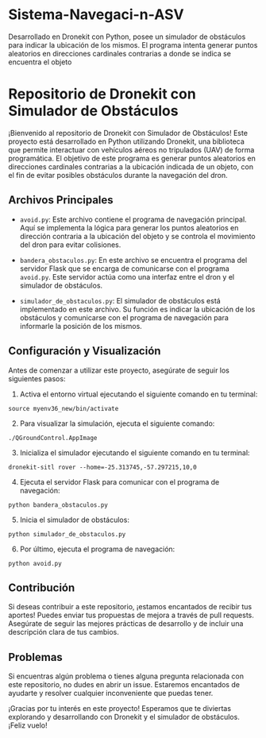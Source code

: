 # Sistema-Navegaci-n-ASV
Desarrollado en Dronekit con Python, posee un simulador de obstáculos para indicar la ubicación de los mismos. El programa intenta generar puntos aleatorios en direcciones cardinales contrarias a donde se indica se encuentra el objeto

# Repositorio de Dronekit con Simulador de Obstáculos

¡Bienvenido al repositorio de Dronekit con Simulador de Obstáculos! Este proyecto está desarrollado en Python utilizando Dronekit, una biblioteca que permite interactuar con vehículos aéreos no tripulados (UAV) de forma programática. El objetivo de este programa es generar puntos aleatorios en direcciones cardinales contrarias a la ubicación indicada de un objeto, con el fin de evitar posibles obstáculos durante la navegación del dron.

## Archivos Principales

- `avoid.py`: Este archivo contiene el programa de navegación principal. Aquí se implementa la lógica para generar los puntos aleatorios en dirección contraria a la ubicación del objeto y se controla el movimiento del dron para evitar colisiones.

- `bandera_obstaculos.py`: En este archivo se encuentra el programa del servidor Flask que se encarga de comunicarse con el programa `avoid.py`. Este servidor actúa como una interfaz entre el dron y el simulador de obstáculos.

- `simulador_de_obstaculos.py`: El simulador de obstáculos está implementado en este archivo. Su función es indicar la ubicación de los obstáculos y comunicarse con el programa de navegación para informarle la posición de los mismos.

## Configuración y Visualización

Antes de comenzar a utilizar este proyecto, asegúrate de seguir los siguientes pasos:

1. Activa el entorno virtual ejecutando el siguiente comando en tu terminal:

```source myenv36_new/bin/activate ```

2. Para visualizar la simulación, ejecuta el siguiente comando:
 
```./QGroundControl.AppImage ```

3. Inicializa el simulador ejecutando el siguiente comando en tu terminal:

```dronekit-sitl rover --home=-25.313745,-57.297215,10,0```

4. Ejecuta el servidor Flask para comunicar con el programa de navegación:

```python bandera_obstaculos.py```

5. Inicia el simulador de obstáculos:

```python simulador_de_obstaculos.py```

6. Por último, ejecuta el programa de navegación:

```python avoid.py```

## Contribución

Si deseas contribuir a este repositorio, ¡estamos encantados de recibir tus aportes! Puedes enviar tus propuestas de mejora a través de pull requests. Asegúrate de seguir las mejores prácticas de desarrollo y de incluir una descripción clara de tus cambios.

## Problemas

Si encuentras algún problema o tienes alguna pregunta relacionada con este repositorio, no dudes en abrir un issue. Estaremos encantados de ayudarte y resolver cualquier inconveniente que puedas tener.

¡Gracias por tu interés en este proyecto! Esperamos que te diviertas explorando y desarrollando con Dronekit y el simulador de obstáculos. ¡Feliz vuelo!

